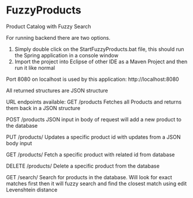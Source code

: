 # FuzzyProducts
Product Catalog with Fuzzy Search

For running backend there are two options.
1) Simply double click on the StartFuzzyProducts.bat file, this should run the Spring application in a console window
2) Import the project into Eclipse of other IDE as a Maven Project and then run it like normal

Port 8080 on localhost is used by this application: http://localhost:8080

All returned structures are JSON structure

URL endpoints available:
GET
/products
Fetches all Products and returns them back in a JSON structure

POST
/products
JSON input in body of request will add a new product to the database

PUT
/products/<id>
Updates a specific product id with updates from a JSON body input

GET
/products/<id>
Fetch a specific product with related id from database

DELETE
/products/<id>
Delete a specific product from the database

GET
/search/<query>
Search for products in the database. Will look for exact matches first then it will fuzzy search and find the closest match using edit Levenshtein distance
